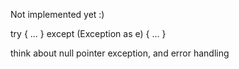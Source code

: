 Not implemented yet :)


try {
    ...
} except (Exception as e) {
    ...
}


think about null pointer exception, and error handling